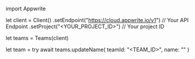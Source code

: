 import Appwrite

let client = Client()
    .setEndpoint("https://cloud.appwrite.io/v1") // Your API Endpoint
    .setProject("<YOUR_PROJECT_ID>") // Your project ID

let teams = Teams(client)

let team = try await teams.updateName(
    teamId: "<TEAM_ID>",
    name: "<NAME>"
)

